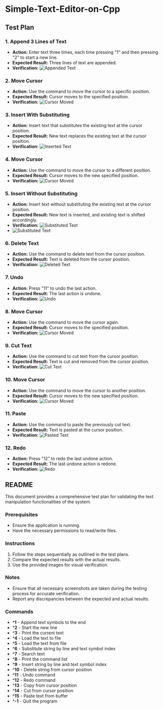 # Simple-Text-Editor-on-Cpp

## Test Plan

### 1. Append 3 Lines of Text
- **Action:** Enter text three times, each time pressing "1" and then pressing "2" to start a new line.
- **Expected Result:** Three lines of text are appended.
- **Verification:** ![Appended Text](screenshots/1.jpg)

### 2. Move Cursor
- **Action:** Use the command to move the cursor to a specific position.
- **Expected Result:** Cursor moves to the specified position.
- **Verification:** ![Cursor Moved](screenshots/2.jpg)

### 3. Insert With Substituting
- **Action:** Insert text that substitutes the existing text at the cursor position.
- **Expected Result:** New text replaces the existing text at the cursor position.
- **Verification:** ![Inserted Text](screenshots/3.jpg)

### 4. Move Cursor
- **Action:** Use the command to move the cursor to a different position.
- **Expected Result:** Cursor moves to the new specified position.
- **Verification:** ![Cursor Moved](screenshots/4.jpg)

### 5. Insert Without Substituting
- **Action:** Insert text without substituting the existing text at the cursor position.
- **Expected Result:** New text is inserted, and existing text is shifted accordingly.
- **Verification:** ![Substituted Text](screenshots/5.jpg)
- ![Substituted Text](screenshots/5.2.jpg)

### 6. Delete Text
- **Action:** Use the command to delete text from the cursor position.
- **Expected Result:** Text is deleted from the cursor position.
- **Verification:** ![Deleted Text](screenshots/6.jpg)

### 7. Undo
- **Action:** Press "11" to undo the last action.
- **Expected Result:** The last action is undone.
- **Verification:** ![Undo](screenshots/7.jpg)

### 8. Move Cursor
- **Action:** Use the command to move the cursor again.
- **Expected Result:** Cursor moves to the specified position.
- **Verification:** ![Cursor Moved](screenshots/8.jpg)

### 9. Cut Text
- **Action:** Use the command to cut text from the cursor position.
- **Expected Result:** Text is cut and removed from the cursor position.
- **Verification:** ![Cut Text](screenshots/9.jpg)

### 10. Move Cursor
- **Action:** Use the command to move the cursor to another position.
- **Expected Result:** Cursor moves to the new specified position.
- **Verification:** ![Cursor Moved](screenshots/10.jpg)

### 11. Paste
- **Action:** Use the command to paste the previously cut text.
- **Expected Result:** Text is pasted at the cursor position.
- **Verification:** ![Pasted Text](screenshots/11.jpg)

### 12. Redo
- **Action:** Press "12" to redo the last undone action.
- **Expected Result:** The last undone action is redone.
- **Verification:** ![Redo](screenshots/12.jpg)

## README

This document provides a comprehensive test plan for validating the text manipulation functionalities of the system.

### Prerequisites
- Ensure the application is running.
- Have the necessary permissions to read/write files.

### Instructions
1. Follow the steps sequentially as outlined in the test plans.
2. Compare the expected results with the actual results.
3. Use the provided images for visual verification.

### Notes
- Ensure that all necessary screenshots are taken during the testing process for accurate verification.
- Report any discrepancies between the expected and actual results.

### Commands
- **^1** - Append text symbols to the end
- **^2** - Start the new line
- **^3** - Print the current text
- **^4** - Load the text to file
- **^5** - Load the text from file
- **^6** - Substitute string by line and text symbol index
- **^7** - Search text
- **^8** - Print the command list
- **^9** - Insert string by line and text symbol index
- **^10** - Delete string from cursor position
- **^11** - Undo command
- **^12** - Redo command
- **^13** - Copy from cursor position
- **^14** - Cut from cursor position
- **^15** - Paste text from buffer
- **^-1** - Quit the program
